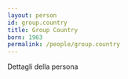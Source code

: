 ```yaml
---
layout: person
id: group.country
title: Group Country
born: 1963
permalink: /people/group.country
---
```


Dettagli della persona 